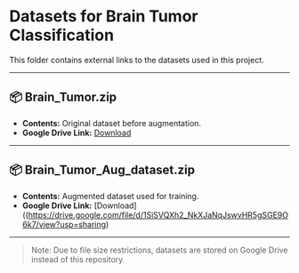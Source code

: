 # Datasets for Brain Tumor Classification

This folder contains external links to the datasets used in this project.

---

## 📦 Brain_Tumor.zip
- **Contents:** Original dataset before augmentation.
- **Google Drive Link:** [Download](https://drive.google.com/drive/folders/1HuAeoD_YLON65MNzkGnfXgFXfoWmS3Eq?usp=sharing)

---

## 📦 Brain_Tumor_Aug_dataset.zip
- **Contents:** Augmented dataset used for training.
- **Google Drive Link:** [Download]((https://drive.google.com/file/d/1SiSVQXh2_NkXJaNqJswvHR5gSGE9O6k7/view?usp=sharing)

---

> Note: Due to file size restrictions, datasets are stored on Google Drive instead of this repository.

